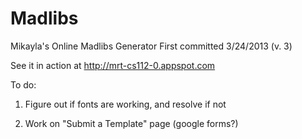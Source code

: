 Madlibs
========

Mikayla's Online Madlibs Generator
First committed 3/24/2013 (v. 3)

See it in action at 
http://mrt-cs112-0.appspot.com

To do:

1. Figure out if fonts are working, and resolve if not

2. Work on "Submit a Template" page (google forms?)